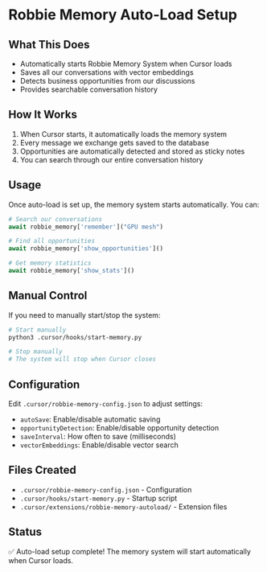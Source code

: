 # Robbie Memory Auto-Load Setup

## What This Does
- Automatically starts Robbie Memory System when Cursor loads
- Saves all our conversations with vector embeddings
- Detects business opportunities from our discussions
- Provides searchable conversation history

## How It Works
1. When Cursor starts, it automatically loads the memory system
2. Every message we exchange gets saved to the database
3. Opportunities are automatically detected and stored as sticky notes
4. You can search through our entire conversation history

## Usage
Once auto-load is set up, the memory system starts automatically. You can:

```python
# Search our conversations
await robbie_memory['remember']("GPU mesh")

# Find all opportunities
await robbie_memory['show_opportunities']()

# Get memory statistics
await robbie_memory['show_stats']()
```

## Manual Control
If you need to manually start/stop the system:

```bash
# Start manually
python3 .cursor/hooks/start-memory.py

# Stop manually
# The system will stop when Cursor closes
```

## Configuration
Edit `.cursor/robbie-memory-config.json` to adjust settings:
- `autoSave`: Enable/disable automatic saving
- `opportunityDetection`: Enable/disable opportunity detection
- `saveInterval`: How often to save (milliseconds)
- `vectorEmbeddings`: Enable/disable vector search

## Files Created
- `.cursor/robbie-memory-config.json` - Configuration
- `.cursor/hooks/start-memory.py` - Startup script
- `.cursor/extensions/robbie-memory-autoload/` - Extension files

## Status
✅ Auto-load setup complete!
The memory system will start automatically when Cursor loads.
